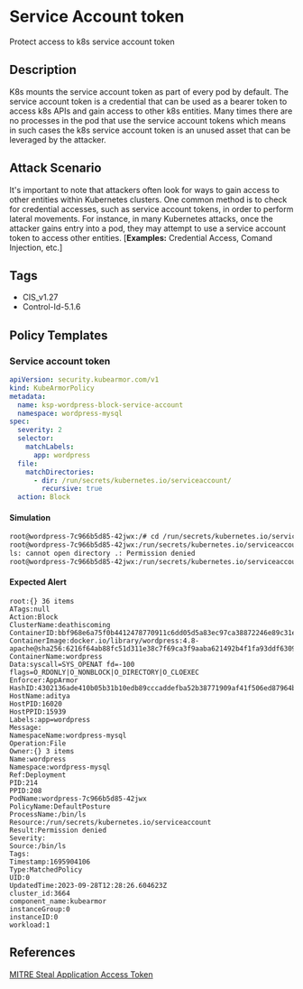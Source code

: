 # Service Account token
Protect access to k8s service account token

## Description
K8s mounts the service account token as part of every pod by default. The service account token is a credential that can be used as a bearer token to access k8s APIs and gain access to other k8s entities. Many times there are no processes in the pod that use the service account tokens which means in such cases the k8s service account token is an unused asset that can be leveraged by the attacker.

## Attack Scenario
It's important to note that attackers often look for ways to gain access to other entities within Kubernetes clusters. One common method is to check for credential accesses, such as service account tokens, in order to perform lateral movements. For instance, in many Kubernetes attacks, once the attacker gains entry into a pod, they may attempt to use a service account token to access other entities.
[**Examples:** Credential Access, Comand Injection, etc.]

## Tags
- CIS_v1.27
- Control-Id-5.1.6

## Policy Templates
### Service account token
```yaml
apiVersion: security.kubearmor.com/v1
kind: KubeArmorPolicy
metadata:
  name: ksp-wordpress-block-service-account
  namespace: wordpress-mysql
spec:
  severity: 2
  selector:
    matchLabels:
      app: wordpress
  file:
    matchDirectories:
      - dir: /run/secrets/kubernetes.io/serviceaccount/
        recursive: true
  action: Block
```
#### Simulation
```sh
root@wordpress-7c966b5d85-42jwx:/# cd /run/secrets/kubernetes.io/serviceaccount/ 
root@wordpress-7c966b5d85-42jwx:/run/secrets/kubernetes.io/serviceaccount# ls 
ls: cannot open directory .: Permission denied 
root@wordpress-7c966b5d85-42jwx:/run/secrets/kubernetes.io/serviceaccount# 
```

#### Expected Alert
```
root:{} 36 items
ATags:null
Action:Block
ClusterName:deathiscoming
ContainerID:bbf968e6a75f0b4412478770911c6dd05d5a83ec97ca38872246e89c31e9d41a
ContainerImage:docker.io/library/wordpress:4.8-apache@sha256:6216f64ab88fc51d311e38c7f69ca3f9aaba621492b4f1fa93ddf63093768845
ContainerName:wordpress
Data:syscall=SYS_OPENAT fd=-100 flags=O_RDONLY|O_NONBLOCK|O_DIRECTORY|O_CLOEXEC
Enforcer:AppArmor
HashID:4302136ade410b05b31b10edb89cccaddefba52b38771909af41f506ed87964b
HostName:aditya
HostPID:16020
HostPPID:15939
Labels:app=wordpress
Message:
NamespaceName:wordpress-mysql
Operation:File
Owner:{} 3 items
Name:wordpress
Namespace:wordpress-mysql
Ref:Deployment
PID:214
PPID:208
PodName:wordpress-7c966b5d85-42jwx
PolicyName:DefaultPosture
ProcessName:/bin/ls
Resource:/run/secrets/kubernetes.io/serviceaccount
Result:Permission denied
Severity:
Source:/bin/ls
Tags:
Timestamp:1695904106
Type:MatchedPolicy
UID:0
UpdatedTime:2023-09-28T12:28:26.604623Z
cluster_id:3664
component_name:kubearmor
instanceGroup:0
instanceID:0
workload:1
```

## References
[MITRE Steal Application Access Token](https://attack.mitre.org/techniques/T1528/)



